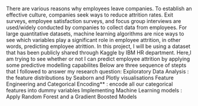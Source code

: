 There are various reasons why employees leave companies. 
To establish an effective culture, companies seek ways to reduce attrition rates. 
Exit surveys, employee satisfaction surveys, and focus group interviews are used/widely conducted by companies to collect data from employees. 
For large quantitative datasets, machine learning algorithms are nice ways to see which variables play a significant role in employee attrition, in other words, predicting employee atrittion.
In this project, I will be using a dataset that has been publicly shared through Kaggle by IBM HR department. Here,I am trying to see whether or not I can predict employee attrition by applying some predictive modelling capabilites
Below are three sequence of stepts that I followed to answer my research question:
Exploratory Data Analysis : the feature distributions by Seaborn and Plotly visualisations
Feature Engineering and Categorical Encoding** : encode all our categorical features into dummy variables
Implementing Machine Learning models : Apply Random Forest and a Gradient Boosted Models
